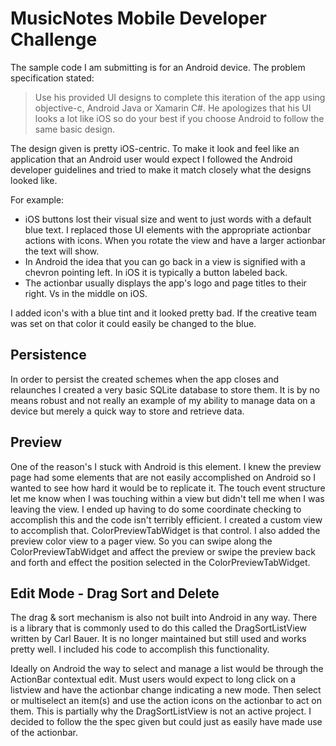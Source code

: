 MusicNotes Mobile Developer Challenge
==========

The sample code I am submitting is for an Android device. The problem specification stated:

> Use his provided UI designs to 
> complete this iteration of the app using objective-c, Android Java or Xamarin C#. He 
> apologizes that his UI looks a lot like iOS so do your best if you choose Android to follow the 
> same basic design. 

The design given is pretty iOS-centric. To make it look and feel like an application that an Android user would expect I followed the Android developer guidelines and tried to make it match closely what the designs looked like.

For example:


-  iOS buttons lost their visual size and went to just words with a default blue text. I replaced those UI elements with the appropriate actionbar actions with icons. When you rotate the view and have a larger actionbar the text will show.
-  In Android the idea that you can go back in a view is signified with a chevron pointing left. In iOS it is typically a button labeled back.
-  The actionbar usually displays the app's logo and page titles to their right. Vs in the middle on iOS.

I added icon's with a blue tint and it looked pretty bad. If the creative team was set on that color it could easily be changed to the blue.

Persistence
------
In order to persist the created schemes when the app closes and relaunches I created a very basic SQLite database to store them. It is by no means robust and not really an example of my ability to manage data on a device but merely a quick way to store and retrieve data. 

Preview
------
One of the reason's I stuck with Android is this element. I knew the preview page had some elements that are not easily accomplished on Android so I wanted to see how hard it would be to replicate it. The touch event structure let me know when I was touching within a view but didn't tell me when I was leaving the view. I ended up having to do some coordinate checking to accomplish this and the code isn't terribly efficient. I created a custom view to accomplish that. ColorPreviewTabWidget is that control. I also added the preview color view to a pager view. So you can swipe along the ColorPreviewTabWidget and affect the preview or swipe the preview back and forth and effect the position selected in the ColorPreviewTabWidget. 

Edit Mode - Drag Sort and Delete
------
The drag & sort mechanism is also not built into Android in any way. There is a library that is commonly used to do this called the DragSortListView written by Carl Bauer. It is no longer maintained but still used and works pretty well. I included his code to accomplish this functionality. 

Ideally on Android the way to select and manage a list would be through the ActionBar contextual edit. Must users would expect to long click on a listview and have the actionbar change indicating a new mode. Then select or multiselect an item(s) and use the action icons on the actionbar to act on them. This is partially why the DragSortListView is not an active project. I decided to follow the the spec given but could just as easily have made use of the actionbar.

 